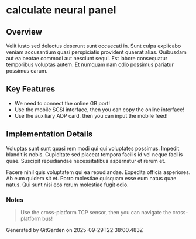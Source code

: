 # calculate neural panel

## Overview
Velit iusto sed delectus deserunt sunt occaecati in. Sunt culpa explicabo veniam accusantium quasi perspiciatis provident quaerat alias. Quibusdam aut ea beatae commodi aut nesciunt sequi. Est labore consequatur temporibus voluptas autem. Et numquam nam odio possimus pariatur possimus earum.

## Key Features
- We need to connect the online GB port!
- Use the mobile SCSI interface, then you can copy the online interface!
- Use the auxiliary ADP card, then you can input the mobile feed!

## Implementation Details
Voluptas sunt sunt quasi rem modi qui qui voluptates possimus. Impedit blanditiis nobis. Cupiditate sed placeat tempora facilis id vel neque facilis quae. Suscipit repudiandae necessitatibus aspernatur et rerum et.
 Facere nihil quis voluptatem qui ea repudiandae. Expedita officia asperiores. Ab eum quidem sit et. Porro molestiae quisquam esse eum natus quae natus. Qui sunt nisi eos rerum molestiae fugit odio.

### Notes
> Use the cross-platform TCP sensor, then you can navigate the cross-platform bus!

Generated by GitGarden on 2025-09-29T22:38:00.483Z